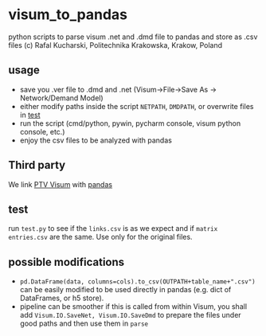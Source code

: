 # visum_to_pandas
python scripts to parse visum .net and .dmd file to pandas and store as .csv files 
(c) Rafal Kucharski, Politechnika Krakowska, Krakow, Poland

## usage

* save you .ver file to .dmd and .net (Visum->File->Save As -> Network/Demand Model)
* either modify paths inside the script `NETPATH`, `DMDPATH`, or overwrite files in [test](https://github.com/RafalKucharskiPK/visum_to_pandas/blob/master/test/MOMM_net.net)
* run the script (cmd/python, pywin, pycharm console, visum python console, etc.)
* enjoy the csv files to be analyzed with pandas

## Third party

We link [PTV Visum](http://vision-traffic.ptvgroup.com/en-us/products/ptv-visum/) with [pandas](https://pandas.pydata.org/)

## test

run `test.py` to see if the `links.csv` is as we expect and if `matrix entries.csv` are the same. Use only for the original files.

## possible modifications

* `pd.DataFrame(data, columns=cols).to_csv(OUTPATH+table_name+".csv")` can be easily modified to be used directly in pandas (e.g. dict of DataFrames, or h5 store).
* pipeline can be smoother if this is called from within Visum, you shall add `Visum.IO.SaveNet, Visum.IO.SaveDmd` to prepare the files under good paths and then use them in `parse`

